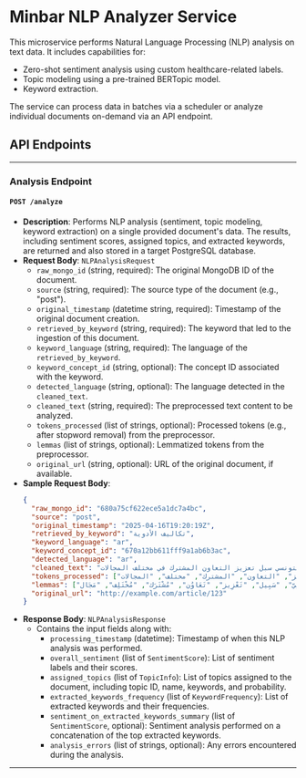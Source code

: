 # Minbar NLP Analyzer Service

This microservice performs Natural Language Processing (NLP) analysis on text data. It includes capabilities for:
-   Zero-shot sentiment analysis using custom healthcare-related labels.
-   Topic modeling using a pre-trained BERTopic model.
-   Keyword extraction.

The service can process data in batches via a scheduler or analyze individual documents on-demand via an API endpoint.

## API Endpoints

---

### Analysis Endpoint

#### `POST /analyze`
-   **Description**: Performs NLP analysis (sentiment, topic modeling, keyword extraction) on a single provided document's data. The results, including sentiment scores, assigned topics, and extracted keywords, are returned and also stored in a target PostgreSQL database.
-   **Request Body**: `NLPAnalysisRequest`
    -   `raw_mongo_id` (string, required): The original MongoDB ID of the document.
    -   `source` (string, required): The source type of the document (e.g., "post").
    -   `original_timestamp` (datetime string, required): Timestamp of the original document creation.
    -   `retrieved_by_keyword` (string, required): The keyword that led to the ingestion of this document.
    -   `keyword_language` (string, required): The language of the `retrieved_by_keyword`.
    -   `keyword_concept_id` (string, optional): The concept ID associated with the keyword.
    -   `detected_language` (string, optional): The language detected in the `cleaned_text`.
    -   `cleaned_text` (string, required): The preprocessed text content to be analyzed.
    -   `tokens_processed` (list of strings, optional): Processed tokens (e.g., after stopword removal) from the preprocessor.
    -   `lemmas` (list of strings, optional): Lemmatized tokens from the preprocessor.
    -   `original_url` (string, optional): URL of the original document, if available.
-   **Sample Request Body**:
    ```json
    {
      "raw_mongo_id": "680a75cf622ece5a1dc7a4bc",
      "source": "post",
      "original_timestamp": "2025-04-16T19:20:19Z",
      "retrieved_by_keyword": "تكاليف الأدوية",
      "keyword_language": "ar",
      "keyword_concept_id": "670a12bb611fff9a1ab6b3ac",
      "detected_language": "ar",
      "cleaned_text": "في إطار زيارته الحالية لدولة تونس وزير الاستثمار يبحث مع الجانب التونسي سبل تعزيز التعاون المشترك في مختلف المجالات.",
      "tokens_processed": ["إطار", "زيارته", "الحالية", "لدولة", "تونس", "وزير", "الاستثمار", "يبحث", "الجانب", "التونسي", "سبل", "تعزيز", "التعاون", "المشترك", "مختلف", "المجالات"],
      "lemmas": ["إِطَار", "زِيَارَة", "حَالِيّ", "دَوْلَة", "تُونِس", "وَزِير", "اِسْتِثْمَار", "بَحَثَ", "جَانِب", "تُونِسِيّ", "سَبِيل", "تَعْزِيز", "تَعَاوُن", "مُشْتَرَك", "مُخْتَلِف", "مَجَال"],
      "original_url": "http://example.com/article/123"
    }
    ```
-   **Response Body**: `NLPAnalysisResponse`
    -   Contains the input fields along with:
        -   `processing_timestamp` (datetime): Timestamp of when this NLP analysis was performed.
        -   `overall_sentiment` (list of `SentimentScore`): List of sentiment labels and their scores.
        -   `assigned_topics` (list of `TopicInfo`): List of topics assigned to the document, including topic ID, name, keywords, and probability.
        -   `extracted_keywords_frequency` (list of `KeywordFrequency`): List of extracted keywords and their frequencies.
        -   `sentiment_on_extracted_keywords_summary` (list of `SentimentScore`, optional): Sentiment analysis performed on a concatenation of the top extracted keywords.
        -   `analysis_errors` (list of strings, optional): Any errors encountered during the analysis.

---